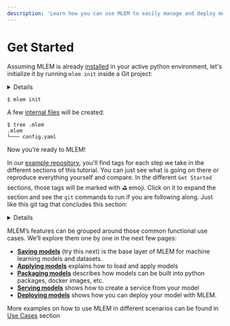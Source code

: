```yaml
---
description: 'Learn how you can use MLEM to easily manage and deploy models'
---
```


# Get Started

Assuming MLEM is already [installed](/doc/install) in your active python
environment, let's initialize it by running `mlem init` inside a Git project:

<details>

### ⚙️ Expand for setup instructions

If you want to follow along with this tutorial and try MLEM, you can use our
[example repo](https://github.com/iterative/example-mlem-get-started). You'll
need to [fork] it first (so you can push models). Then clone it locally:

[fork]: https://docs.github.com/en/get-started/quickstart/fork-a-repo

```shell
$ git clone <your fork>
$ cd example-mlem-get-started
```

Next let's create an isolated virtual environment to cleanly install all the
requirements (including MLEM) there:

```shell
$ python3 -m venv .venv
$ source .venv/bin/activate
$ pip install -r requirements.txt
```

</details>

```cli
$ mlem init
```

A few [internal files](/doc/user-guide/project-structure) will be created:

```shell
$ tree .mlem
.mlem
└─── config.yaml
```

Now you’re ready to MLEM!

In our
[example repository](https://github.com/iterative/example-mlem-get-started),
you'll find tags for each step we take in the different sections of this
tutorial. You can just see what is going on there or reproduce everything
yourself and compare. In the different `Get Started` sections, those tags will
be marked with ⛳ emoji. Click on it to expand the section and see the `git`
commands to run if you are following along. Just like this git tag that
concludes this section:

<details>

# ⛳ MLEM init

Tag:
[1-mlem-init](https://github.com/iterative/example-mlem-get-started/tree/1-mlem-init)

```bash
$ git add .mlem
$ git status
Changes to be committed:
        new file:   .mlem/config.yaml
        ...
$ git commit -m "Initialize MLEM"
```

To compare your results with the tag you can also run the following

```bash
$ git diff 1-mlem-init
```

The output will be empty if you have the same files staged/committed

</details>

MLEM’s features can be grouped around those common functional use cases. We’ll
explore them one by one in the next few pages:

- **[Saving models](/doc/get-started/saving)** (try this next) is the base layer
  of MLEM for machine learning models and datasets.
- **[Applying models](/doc/get-started/applying)** explains how to load and
  apply models
- **[Packaging models](/doc/get-started/packaging)** describes how models can be
  built into python packages, docker images, etc.
- **[Serving models](/doc/get-started/serving)** shows how to create a service
  from your model
- **[Deploying models](/doc/get-started/deploying)** shows how you can deploy
  your model with MLEM.

More examples on how to use MLEM in different scenarios can be found in
[Use Cases](/doc/use-cases) section

